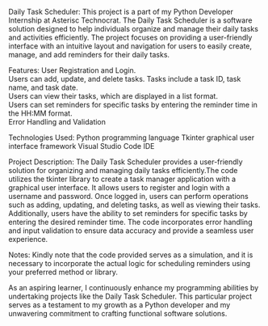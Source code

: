 Daily Task Scheduler:
This project is a part of my Python Developer Internship at Asterisc Technocrat. The Daily Task Scheduler is a software solution designed to help individuals organize and manage their daily tasks and activities efficiently. The project focuses on providing a user-friendly interface with an intuitive layout and navigation for users to easily create, manage, and add reminders for their daily tasks.

Features:
User Registration and Login.   
Users can add, update, and delete tasks. Tasks include a task ID, task name, and task date.        
Users can view their tasks, which are displayed in a list format.        
Users can set reminders for specific tasks by entering the reminder time in the HH:MM format.      
Error Handling and Validation

Technologies Used:
Python programming language
Tkinter graphical user interface framework
Visual Studio Code IDE

Project Description:
The Daily Task Scheduler provides a user-friendly solution for organizing and managing daily tasks efficiently.The code utilizes the tkinter library to create a task manager application with a graphical user interface. It allows users to register and login with a username and password. Once logged in, users can perform operations such as adding, updating, and deleting tasks, as well as viewing their tasks. Additionally, users have the ability to set reminders for specific tasks by entering the desired reminder time. The code incorporates error handling and input validation to ensure data accuracy and provide a seamless user experience.

Notes:
Kindly note that the code provided serves as a simulation, and it is necessary to incorporate the actual logic for scheduling reminders using your preferred method or library.

As an aspiring learner, I continuously enhance my programming abilities by undertaking projects like the Daily Task Scheduler. This particular project serves as a testament to my growth as a Python developer and my unwavering commitment to crafting functional software solutions.
